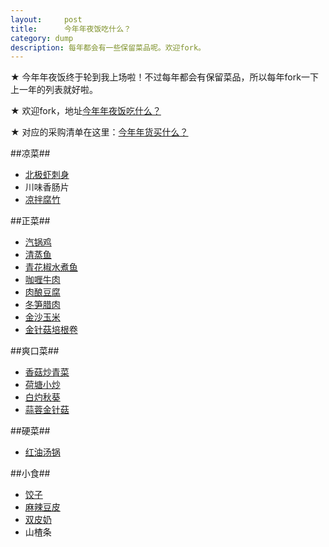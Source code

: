 ```yaml
---
layout:     post
title:      今年年夜饭吃什么？
category: dump
description: 每年都会有一些保留菜品呢。欢迎fork。
---
```

★ 今年年夜饭终于轮到我上场啦！不过每年都会有保留菜品，所以每年fork一下上一年的列表就好啦。

★ 欢迎fork，地址[今年年夜饭吃什么？](https://github.com/Mukosame/mukosame.github.io/blob/master/_posts/dump/2016-02-03-spring-festival-recipe-list.md)

★ 对应的采购清单在这里：[今年年货买什么？](https://mukosame.github.io/spring-festival-food-list)

##凉菜##

* [北极虾刺身](http://www.xiachufang.com/recipe/100473808/)
* 川味香肠片
* [凉拌腐竹](http://www.xiachufang.com/recipe/100446410/)

##正菜##

* [汽锅鸡](http://www.xiachufang.com/recipe/1008479/)
* [清蒸鱼](http://www.xiachufang.com/recipe/100375965/)
* [青花椒水煮鱼](http://www.xiachufang.com/recipe/100038511/)
* [咖喱牛肉](http://www.xiachufang.com/recipe/11889/)
* [肉酿豆腐](http://www.xiachufang.com/recipe/100054342/)
* [冬笋腊肉](http://www.xiachufang.com/recipe/86748/)
* [金沙玉米](http://www.xiachufang.com/recipe/263425/)
* [金针菇培根卷](http://www.xiachufang.com/recipe/229921/)

##爽口菜##

* [香菇炒青菜](http://www.xiachufang.com/recipe/1041422/)
* [荷塘小炒](http://www.xiachufang.com/recipe/28643/)
* [白灼秋葵](http://www.xiachufang.com/recipe/100363536/)
* [蒜蓉金针菇](http://www.xiachufang.com/recipe/260237/)

##硬菜##

* [红油汤锅](https://www.zhihu.com/question/21663896/answer/22198987)

##小食##

* [饺子](http://www.xiachufang.com/recipe/100436107/)
* [麻辣豆皮](http://www.xiachufang.com/recipe/100431547/)
* [双皮奶](http://www.xiachufang.com/recipe/100347508/)
* 山楂条